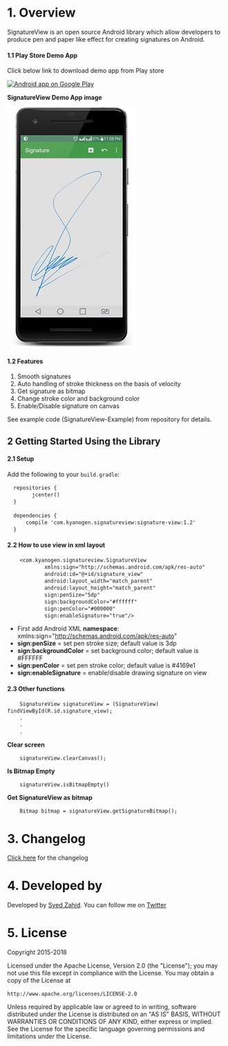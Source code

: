 # 1. Overview

SignatureView is an open source Android library which allow developers to produce pen and paper like effect for creating signatures on Android. 

#### 1.1 Play Store Demo App

Click below link to download demo app from Play store

<a href="https://play.google.com/store/apps/details?id=com.kyanogen.signature">
  <img alt="Android app on Google Play"
       src="https://developer.android.com/images/brand/en_app_rgb_wo_45.png" />
</a>

**SignatureView Demo App image**

![SignatureView Demo App image](./screenshot.png "SignatureView")

#### 1.2 Features

1. Smooth signatures
2. Auto handling of stroke thickness on the basis of velocity
3. Get signature as bitmap
4. Change stroke color and background color
5. Enable/Disable signature on canvas

See example code (SignatureView-Example) from repository for details.

## 2 Getting Started Using the Library

#### 2.1 Setup

Add the following to your `build.gradle`:
      
      repositories {
            jcenter()
      }
      
      dependencies {
          compile 'com.kyanogen.signatureview:signature-view:1.2'
      }

#### 2.2 How to use view in xml layout

        <com.kyanogen.signatureview.SignatureView
                xmlns:sign="http://schemas.android.com/apk/res-auto"
                android:id="@+id/signature_view"
                android:layout_width="match_parent"
                android:layout_height="match_parent"
                sign:penSize="5dp"
                sign:backgroundColor="#ffffff"
                sign:penColor="#000000"
                sign:enableSignature="true"/>

* First add Android XML **namespace**: xmlns:sign="http://schemas.android.com/apk/res-auto"
* **sign:penSize** = set pen stroke size; default value is 3dp
* **sign:backgroundColor** = set background color; default value is #FFFFFF
* **sign:penColor** = set pen stroke color; default value is #4169e1
* **sign:enableSignature** = enable/disable drawing signature on view


#### 2.3 Other functions

        SignatureView signatureView = (SignatureView) findViewById(R.id.signature_view);
        .
        .
        .

**Clear screen**

        signatureView.clearCanvas();
        
**Is Bitmap Empty**
        
        signatureView.isBitmapEmpty()

**Get SignatureView as bitmap**

        Bitmap bitmap = signatureView.getSignatureBitmap();

# 3. Changelog

[Click here](CHANGELOG.md) for the changelog

# 4. Developed by
Developed by <a href="https://www.linkedin.com/in/zahidsha/" target="_blank">Syed Zahid</a>. You can follow me on
<a href="https://twitter.com/XahidSha" target="_blank">Twitter</a>


# 5. License

Copyright 2015-2018

Licensed under the Apache License, Version 2.0 (the "License");
you may not use this file except in compliance with the License.
You may obtain a copy of the License at

    http://www.apache.org/licenses/LICENSE-2.0

Unless required by applicable law or agreed to in writing, software
distributed under the License is distributed on an "AS IS" BASIS,
WITHOUT WARRANTIES OR CONDITIONS OF ANY KIND, either express or implied.
See the License for the specific language governing permissions and
limitations under the License.
